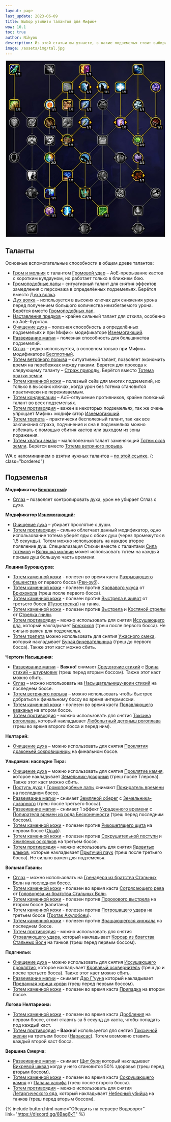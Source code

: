 ```yaml
---
layout: page
last_update: 2023-06-09
title: Выбор утилити талантов для Мифик+
wow: 10.1
toc: true
author: Nikyou
description: Из этой статьи вы узнаете, в какие подземелья стоит выбирать различные вспомогательные способности из классового древа талантов.
image: /assets/img/tal.jpg
---
```


<p align="center">
<img src="/assets/img/talents_utility2.jpg" width=500x>
</p>

## Таланты

Основные вспомогательные способности в общем древе талантов:

* [Гром и молния](https://www.wowhead.com/ru/spell=51490) с талантом [Громовой удар](https://www.wowhead.com/ru/spell=378779) – АоЕ-прерывание кастов с коротким кулдауном, но работает только в ближнем бою.
* [Громоподобные лапы](https://www.wowhead.com/ru/spell=378075) – ситуативный талант для снятия эффектов замедления с персонажа в определённых подземельях. Берётся вместо [Духа волка](https://www.wowhead.com/ru/spell=260878).
* [Дух волка](https://www.wowhead.com/ru/spell=260878) – используется в высоких ключах для снижения урона перед получением большого количества неизбегаемого урона. Берётся вместо [Громоподобных лап](https://www.wowhead.com/ru/spell=378075).
* [Наставления предков](https://www.wowhead.com/ru/spell=108281) – крайне сильный талант для отхила, особенно на АоЕ-бурстах.
* [Очищение духа](https://www.wowhead.com/ru/spell=51886) – полезная способность в определённых подземельях и при Мифик+ модификаторе [Изнемогающий](https://www.wowhead.com/ru/affix=135).
* [Развеивание магии](https://www.wowhead.com/ru/spell=370/) – полезная способность для большинства подземелий.
* [Сглаз](https://www.wowhead.com/ru/spell=51514) – редко используется, в основном только при Мифик+ модификаторе [Бесплотный](https://www.wowhead.com/ru/affix=136).
* [Тотем ветряного порыва](https://www.wowhead.com/ru/spell=192077) – ситуативный талант, позволяет экономить время на перебежках между паками. Берется для прохода к следующему таланту – [Страж природы](https://www.wowhead.com/ru/spell=30884/). Берётся вместо [Тотема хватки земли](https://www.wowhead.com/ru/spell=51485).
* [Тотем каменной кожи](https://ru.wowhead.com/spell=383017) – полезный сейв для многих подземелий, но только в высоких ключах, когда урон без тотема становится практически не переживаемым.
* [Тотем конденсации](https://www.wowhead.com/ru/spell=192058) – АоЕ-оглушение противников, крайне полезный талант во всех подземельях.
* [Тотем противоядия](https://www.wowhead.com/ru/spell=383013) – важен в некоторых подземельях, так же очень упрощает Мифик+ модификатор [Изнемогающий](https://www.wowhead.com/ru/affix=135).
* [Тотем трепета](https://www.wowhead.com/ru/spell=8143) – практически бесполезный талант, так как все заклинания страха, подчинения и сна в подземельях можно избежать с помощью сбития кастов или выходом из зоны поражения.
* [Тотем хватки земли](https://www.wowhead.com/ru/spell=51485) – малополезный талант заменяющий [Тотем оков земли](https://www.wowhead.com/ru/spell=2484). Берётся вместо [Тотема ветряного порыва](https://www.wowhead.com/ru/spell=192077).

WA с напоминанием о взятии нужных талантов – [по этой ссылке](https://wago.io/_qSTC-Aew).
{: class="bordered"}

## Подземелья

**Модификатор [Бесплотный](https://www.wowhead.com/ru/affix=136):**
* [Сглаз](https://www.wowhead.com/ru/spell=51514) – позволяет контролировать духа, урон не убирает Сглаз с духа.

**Модификатор [Изнемогающий](https://www.wowhead.com/ru/affix=135):**
* [Очищение духа](https://www.wowhead.com/ru/spell=51886) – убирает проклятие с души.
* [Тотем противоядия](https://www.wowhead.com/ru/spell=383013) – сильно облегчает данный модификатор, одно использование тотема уберёт яды с обоих душ (через промежуток в 1,5 секунды). Тотем можно использовать на каждое второе появление душ. Специализация Стихии вместе с талантами [Сила тотемов](https://www.wowhead.com/ru/spell=381867) и [Вспышка молнии](https://www.wowhead.com/ru/spell=381936) может использовать тотем на каждый призыв душ большую часть времени.

**Лощина Бурошкуров:**
* [Тотем каменной кожи](https://ru.wowhead.com/spell=383017) - полезен во время каста [Разрывающего бешенства](https://www.wowhead.com/ru/spell=378020) от первого босса ([Рви-зуб](https://www.wowhead.com/ru/npc=186124)).
* [Тотем каменной кожи](https://ru.wowhead.com/spell=383017) - полезен против [Кровавого укуса](https://www.wowhead.com/ru/spell=367481) от [Брюхокола](https://www.wowhead.com/ru/npc=197857) (треш после первого босса).
* [Тотем каменной кожи](https://ru.wowhead.com/spell=383017) - полезен против [Выстрела в живот](https://www.wowhead.com/ru/spell=384353) от третьего босса ([Пузострелка](https://www.wowhead.com/ru/npc=186116)) на танка.
* [Тотем каменной кожи](https://ru.wowhead.com/spell=383017) - полезен против [Выстрела](https://www.wowhead.com/ru/spell=382620) и [Костяной стрелы](https://www.wowhead.com/ru/spell=367521) от [Стрелка гнили](https://www.wowhead.com/ru/npc=186208).
* [Тотем противоядия](https://www.wowhead.com/ru/spell=383013) –  можно использовать для снятия [Иссушающего яда](https://www.wowhead.com/ru/spell=385039), который накладывает [Брюхокол](https://www.wowhead.com/ru/npc=197857) (треш после первого босса). Не сильно важен для подземелья.
* [Тотем трепета](https://www.wowhead.com/ru/spell=8143) можно использовать для снятия [Ужасного смеха](https://www.wowhead.com/ru/spell=367500), который накладывает [Бурая бичевательница](https://www.wowhead.com/ru/npc=195135) (треш до первого босса). Также этот каст можно сбить.

**Чертоги Насыщения:**
* [Развеивание магии](https://www.wowhead.com/ru/spell=370) – **Важно!**  снимает [Средоточие стихий](https://www.wowhead.com/ru/spell=395694) с [Воина стихий – штурмовик](https://www.wowhead.com/ru/npc=199037) (треш перед вторым боссом). Также этот каст можно сбить.
* [Сглаз](https://www.wowhead.com/ru/spell=51514) – можно использовать на [Насыщательницу-воин стихий](https://www.wowhead.com/ru/npc=196043) на последнем боссе.
* [Тотем ветряного порыва](https://www.wowhead.com/ru/spell=192077) – можно использовать чтобы быстрее добраться к финальному боссу во время интермиссии.
* [Тотем каменной кожи](https://ru.wowhead.com/spell=383017) - полезен во время каста [Подавляющего кваканья](https://www.wowhead.com/ru/spell=385187) на втором боссе.
* [Тотем противоядия](https://www.wowhead.com/ru/spell=383013) –  можно использовать для снятия [Токсина рогоплава](https://www.wowhead.com/ru/spell=374389), который накладывает [Любопытный детеныш рогоплава](https://www.wowhead.com/ru/npc=195399) (треш во время второго босса и перед ним).

**Нелтарий:**
* [Очищение духа](https://www.wowhead.com/ru/spell=51886) –  можно использовать для снятия [Проклятия драконьей сокровищницы](https://www.wowhead.com/ru/spell=391762) на финальном боссе.

**Ульдаман: наследие Тира:**
* [Очищение духа](https://www.wowhead.com/ru/spell=51886) –  можно использовать для снятия [Проклятие камня](https://www.wowhead.com/ru/spell=369365), которое накладывает [Земельник-дозорный](https://www.wowhead.com/ru/npc=184132) (треш после Тлерона). Также этот каст можно сбить.
* [Поступь духа](https://www.wowhead.com/ru/spell=58875) / [Громоподобные лапы](https://www.wowhead.com/ru/spell=378075) снимают [Пожиратель времени](https://www.wowhead.com/ru/spell=377405) на последнем боссе.
* [Развеивание магии](https://www.wowhead.com/ru/spell=370) –  снимает [Земляной оберег](https://www.wowhead.com/ru/spell=369400) с [Земельника-дозорного](https://www.wowhead.com/ru/npc=184132) (треш после третьего босса).
* [Развеивание магии](https://www.wowhead.com/ru/spell=370) –  снимает 1 эффект [Украденного времени](https://www.wowhead.com/ru/spell=377510) с [Попирателя времен из рода Бесконечности](https://www.wowhead.com/ru/npc=184331) (треш перед последним боссом).
* [Тотем каменной кожи](https://ru.wowhead.com/spell=383017) - полезен против [Рикошетящего щита](https://www.wowhead.com/ru/spell=369677) на первом боссе ([Олаф](https://www.wowhead.com/ru/npc=184580)).
* [Тотем каменной кожи](https://ru.wowhead.com/spell=383017) - полезен против [Сокрушительной поступи](https://www.wowhead.com/ru/spell=372701) и [Земляных осколков](https://www.wowhead.com/ru/spell=372718) на третьем боссе.
* [Тотем противоядия](https://www.wowhead.com/ru/spell=383013) –  можно использовать для снятия [Ядовитых клыков](https://www.wowhead.com/ru/spell=369417), которые накладывает [Прыгучий паук](https://www.wowhead.com/ru/npc=184303) (треш после третьего босса). Не сильно важен для подземелья.

**Вольная Гавань:**
* [Сглаз](https://www.wowhead.com/ru/spell=51514) – можно использовать на [Гренадера из братства Стальных Волн](https://www.wowhead.com/ru/npc=129758) на последнем боссе.
* [Тотем каменной кожи](https://ru.wowhead.com/spell=383017) - полезен во время каста [Сотрясающего рева](https://www.wowhead.com/ru/spell=257732) от [Головореза из братства Стальных Волн](https://www.wowhead.com/ru/npc=129602).
* [Тотем каменной кожи](https://ru.wowhead.com/spell=383017) - полезен против [Порохового выстрела](https://www.wowhead.com/ru/spell=256979) на втором боссе (капитаны).
* [Тотем каменной кожи](https://ru.wowhead.com/spell=383017) - полезен против [Потрошащего удара](https://www.wowhead.com/ru/spell=256363) на третьем боссе ([Тротак Акулобоец](https://www.wowhead.com/ru/npc=126969)).
* [Тотем каменной кожи](https://ru.wowhead.com/spell=383017) - полезен против [Вращающегося кинжала](https://www.wowhead.com/ru/spell=413131) на последнем боссе.
* [Тотем противоядия](https://www.wowhead.com/ru/spell=383013) –  можно использовать для снятия [Отравляющего удара](https://www.wowhead.com/ru/spell=257437), который накладывает [Корсар из братства Стальных Волн](https://www.wowhead.com/ru/npc=126928) на танков (треш перед первым боссом).

**Подгнилье:**
* [Очищение духа](https://www.wowhead.com/ru/spell=51886) –  можно использовать для снятия [Иссушающего проклятия](https://www.wowhead.com/ru/spell=265433), которое накладывает [Кровавый осквернитель](https://www.wowhead.com/ru/npc=133912) (треш до и после третьего босса). Также этот каст можно сбить.
* [Развеивание магии](https://www.wowhead.com/ru/spell=370) – снимает [Дар Г'ууна](https://www.wowhead.com/ru/spell=265091) который накладывает [Преданная жрица крови](https://www.wowhead.com/ru/npc=131492) (треш перед первым боссом).
* [Тотем каменной кожи](https://ru.wowhead.com/spell=383017) - полезен во время каста [Припадка](https://www.wowhead.com/ru/spell=260333) на втором боссе.

**Логово Нелтариона:**
* [Тотем каменной кожи](https://ru.wowhead.com/spell=383017) - полезен во время каста [Дробления](https://www.wowhead.com/ru/spell=188114) на первом боссе, стоит ставить за 5 секунд до каста, чтобы попадать под каждый каст.
* [Тотем противоядия](https://www.wowhead.com/ru/spell=383013) – **Важно!** используется для снятия [Токсичной желчи](https://www.wowhead.com/ru/spell=210150) на третьем боссе ([Нараксас](https://www.wowhead.com/ru/npc=91005)). Тотем возможно ставить каждый второй каст босса.

**Вершина Смерча:**
* [Развеивание магии](https://www.wowhead.com/ru/spell=370) –  снимает [Щит бури](https://www.wowhead.com/ru/spell=411743) который накладывает [Вихревой шквал](https://www.wowhead.com/ru/npc=45924) когда у него становится 50% здоровья (треш перед вторым боссом).
* [Тотем каменной кожи](https://ru.wowhead.com/spell=383017) - полезен во время каста [Сокрушающего камня](https://www.wowhead.com/ru/spell=413387) от [Палача калифа](https://www.wowhead.com/ru/npc=45928) (треш после второго босса).
* [Тотем противоядия](https://www.wowhead.com/ru/spell=383013) –  можно использовать для снятия [Летаргического яда](https://www.wowhead.com/ru/spell=88182), который накладывает [Небесный убийца](https://www.wowhead.com/ru/npc=45922) на танков (треш перед вторым боссом).


<p></p>

{% include button.html name="Обсудить на сервере Водоворот" link="https://discord.gg/8Bag6kT" %}

<p></p>
